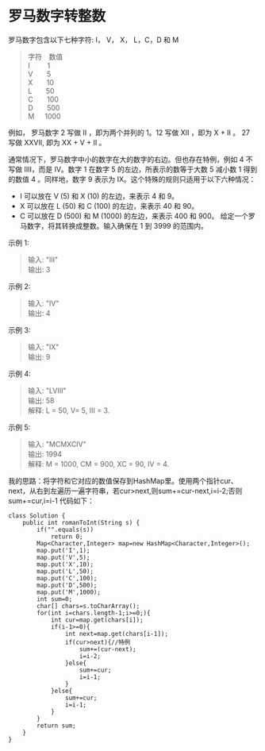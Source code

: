 # 罗马数字转整数
罗马数字包含以下七种字符: I， V， X， L，C，D 和 M  
> 字符&emsp;数值  
I&emsp;&emsp;&ensp;1  
V&emsp;&emsp;5  
X&emsp;&emsp;10  
L&emsp;&emsp;50  
C&emsp;&emsp;100  
D&emsp;&emsp;500  
M&emsp;&ensp;1000  

例如， 罗马数字 2 写做 II ，即为两个并列的 1。12 写做 XII ，即为 X + II 。 27 写做  XXVII, 即为 XX + V + II 。  

通常情况下，罗马数字中小的数字在大的数字的右边。但也存在特例，例如 4 不写做 IIII，而是 IV。数字 1 在数字 5 的左边，所表示的数等于大数 5 减小数 1 得到的数值 4 。同样地，数字 9 表示为 IX。这个特殊的规则只适用于以下六种情况：  
+ I 可以放在 V (5) 和 X (10) 的左边，来表示 4 和 9。
+ X 可以放在 L (50) 和 C (100) 的左边，来表示 40 和 90。 
+ C 可以放在 D (500) 和 M (1000) 的左边，来表示 400 和 900。
给定一个罗马数字，将其转换成整数。输入确保在 1 到 3999 的范围内。  

示例 1:  
> 输入: "III"  
输出: 3  

示例 2: 

> 输入: "IV"  
输出: 4  

示例 3:  
> 输入: "IX"  
输出: 9  

示例 4:  
> 输入: "LVIII"  
输出: 58  
解释: L = 50, V= 5, III = 3.  

示例 5:  
> 输入: "MCMXCIV"  
输出: 1994  
解释: M = 1000, CM = 900, XC = 90, IV = 4.  

我的思路：将字符和它对应的数值保存到HashMap里。使用两个指针cur、next，从右到左遍历一遍字符串，若cur>next,则sum+=cur-next,i=i-2;否则sum+=cur,i=i-1
代码如下：  
```
class Solution {
    public int romanToInt(String s) {
        if("".equals(s))
            return 0;
        Map<Character,Integer> map=new HashMap<Character,Integer>();
        map.put('I',1);
        map.put('V',5);
        map.put('X',10);
        map.put('L',50);
        map.put('C',100);
        map.put('D',500);
        map.put('M',1000);
        int sum=0;
        char[] chars=s.toCharArray();
        for(int i=chars.length-1;i>=0;){
            int cur=map.get(chars[i]);    
            if(i-1>=0){
                int next=map.get(chars[i-1]);
                if(cur>next){//特例
                    sum+=(cur-next);
                    i=i-2;
                }else{
                    sum+=cur;
                    i=i-1;
                }
            }else{
                sum+=cur;
                i=i-1;
            }
        }
        return sum;
    }
}
```




